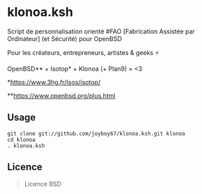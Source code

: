 # klonoa.ksh

Script de personnalisation orienté #FAO [Fabrication Assistée par Ordinateur] (et Sécurité) pour OpenBSD

Pour les créateurs, entrepreneurs, artistes & geeks ⚡

OpenBSD** + Isotop* + Klonoa (+ Plan9) = <3




*https://www.3hg.fr/Isos/isotop/

**https://www.openbsd.org/plus.html

## Usage

```
git clone git://github.com/joyboy67/klonoa.ksh.git klonoa
cd klonoa
. klonoa.ksh
```

## Licence

> Licence BSD
